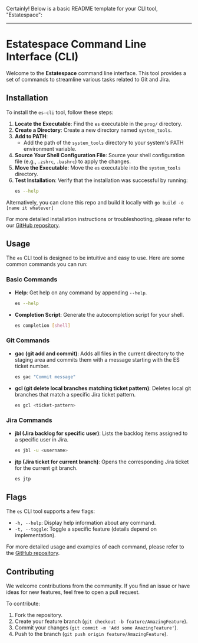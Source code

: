 Certainly! Below is a basic README template for your CLI tool, "Estatespace":

---

# Estatespace Command Line Interface (CLI)

Welcome to the **Estatespace** command line interface. This tool provides a set of commands to streamline various tasks related to Git and Jira.

## Installation


To install the `es-cli` tool, follow these steps:

1. **Locate the Executable**: Find the `es` executable in the `prog/` directory.
2. **Create a Directory**: Create a new directory named `system_tools`.
3. **Add to PATH**:
    - Add the path of the `system_tools` directory to your system's PATH environment variable.
4. **Source Your Shell Configuration File**: Source your shell configuration file (e.g., `.zshrc`, `.bashrc`) to apply the changes.
5. **Move the Executable**: Move the `es` executable into the `system_tools` directory.
6. **Test Installation**: Verify that the installation was successful by running:
   ```bash
   es --help
   ```
   
Alternatively, you can clone this repo and build it locally with `go build -o [name it whatever]`

For more detailed installation instructions or troubleshooting, please refer to our [GitHub repository](https://github.com/nerdingout/es_cli).

## Usage

The `es` CLI tool is designed to be intuitive and easy to use. Here are some common commands you can run:

### Basic Commands

- **Help**: Get help on any command by appending `--help`.
  ```bash
  es --help
  ```

- **Completion Script**: Generate the autocompletion script for your shell.
  ```bash
  es completion [shell]
  ```

### Git Commands

- **gac (git add and commit)**: Adds all files in the current directory to the staging area and commits them with a message starting with the ES ticket number.
  ```bash
  es gac "Commit message"
  ```

- **gcl (git delete local branches matching ticket pattern)**: Deletes local git branches that match a specific Jira ticket pattern.
  ```bash
  es gcl <ticket-pattern>
  ```

### Jira Commands

- **jbl (Jira backlog for specific user)**: Lists the backlog items assigned to a specific user in Jira.
  ```bash
  es jbl -u <username>
  ```

- **jtp (Jira ticket for current branch)**: Opens the corresponding Jira ticket for the current git branch.
  ```bash
  es jtp
  ```

## Flags

The `es` CLI tool supports a few flags:

- `-h, --help`: Display help information about any command.
- `-t, --toggle`: Toggle a specific feature (details depend on implementation).

For more detailed usage and examples of each command, please refer to the [GitHub repository](https://github.com/geekcentric/es-cli).

## Contributing

We welcome contributions from the community. If you find an issue or have ideas for new features, feel free to open a pull request.

To contribute:

1. Fork the repository.
2. Create your feature branch (`git checkout -b feature/AmazingFeature`).
3. Commit your changes (`git commit -m 'Add some AmazingFeature'`).
4. Push to the branch (`git push origin feature/AmazingFeature`).
